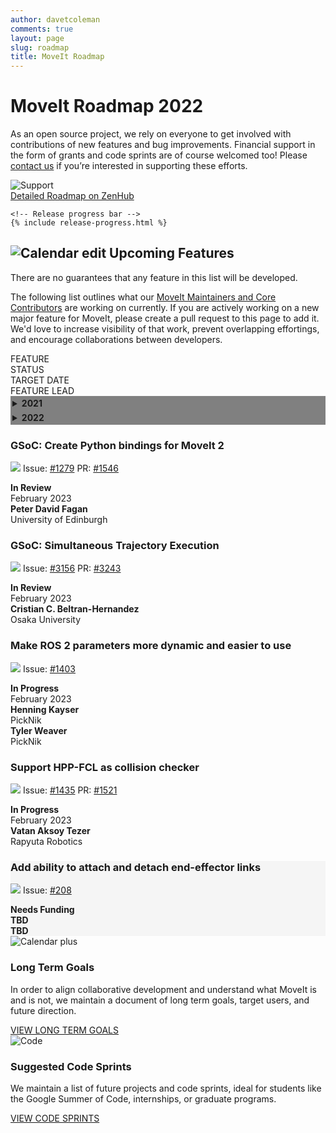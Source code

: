 ```yaml
---
author: davetcoleman
comments: true
layout: page
slug: roadmap
title: MoveIt Roadmap
---
```


<div class='row'>
  <div class='col-sm-12 col-lg-6'>
    <h1>MoveIt Roadmap 2022</h1>
    <p class="paragraph-big">
      As an open source project, we rely on everyone to get involved with contributions of new features and bug improvements. Financial support in the form of grants and code sprints are of course welcomed too! Please <a href="https://picknik.ai/connect/" target="_blank">contact us</a> if you’re interested in supporting these efforts.
    </p>
  </div>
  <div class='col-sm-12 col-lg-6'>
    <img style="max-width:100%" alt="Support" src="/assets/images/roadmap.png">
  </div>
</div>
<div class="row current-version roadmap-current-version">
    <a class="button button-transparent button-transparent__blue" href="https://app.zenhub.com/workspaces/moveit-61675936b391800012280f6d/roadmap">Detailed Roadmap on ZenHub</a>

    <!-- Release progress bar -->
    {% include release-progress.html %}

</div>
<div class='row roadmap-features'>
  <div class='col-sm-12 col-lg-12'>
    <h2>
      <span class="icon">
        <img alt="Calendar edit" src="/assets/images/icons/calendar_edit.svg">
      </span>
       Upcoming Features
    </h2>
    <span class="sub-title">There are no guarantees that any feature in this list will be developed.</span>
    <p class="paragraph-big">
      The following list outlines what our <a href="/about/">MoveIt Maintainers and Core Contributors</a> are working on currently. If you are actively working on a new major feature for MoveIt, please create a pull request to this page to add it. We'd love to increase visibility of that work, prevent overlapping effortings, and encourage collaborations between developers.
    </p>
  </div>
  <div class="release-versions">
    <div class="release-versions__header">
      <div class="release-versions__1">FEATURE</div>
      <div class="release-versions__status">STATUS</div>
      <div class="release-versions__2">TARGET DATE</div>
      <div class="release-versions__3">FEATURE LEAD</div>
    </div>
    <div class="release-versions__body">
    <details style="width:100%;padding-left:0px;background-color:Gray">
    <summary style=";padding:3px"><b>2021</b></summary>
      <div class="release-versions__content" style="background-color:PaleGreen">
        <div class="release-versions__1">
          <h3>Hybrid Planning</h3>
          <p>
            <span><img src="/assets/images/icons/git-black.svg"></span>
            Issue: <a href="https://github.com/moveit/moveit2/issues/433" target="_blank">#433</a>
          </p>
        </div>
        <div class="release-versions__status">
          <strong>Completed</strong><br/>
        </div>
        <div class="release-versions__2">
	  December 2021
        </div>
        <div class="release-versions__3">
          <div class="release-versions__divide">
            <strong>Sebastian Jahr</strong><br/>
            PickNik
          </div>
          <div class="release-versions__divide">
            <strong>Henning Kayser</strong><br/>
            PickNik
          </div>
        </div>
      </div>
      <div class="release-versions__content" style="background-color:PaleGreen">
        <div class="release-versions__1">
          <h3>Port MoveIt Task Constructor to ROS 2</h3>
          <p>
            <span><img src="/assets/images/icons/git-black.svg"></span>
            Issue: <a href="https://github.com/moveit/moveit_task_constructor/pull/170" target="_blank">#170</a>
          </p>
        </div>
        <div class="release-versions__status">
          <strong>Completed</strong><br/>
        </div>
        <div class="release-versions__2">
	  November 2021
        </div>
        <div class="release-versions__3">
          <div class="release-versions__divide">
            <strong>Jafar Abdi</strong><br/>
            PickNik
          </div>
          <div class="release-versions__divide">
            <strong>Henning Kayser</strong><br/>
            PickNik
          </div>
        </div>
      </div>
      <div class="release-versions__content" style="background-color:PaleGreen">
        <div class="release-versions__1">
          <h3>Port Pilz Industrial Motion Planner to ROS 2</h3>
          <p>
            <span><img src="/assets/images/icons/git-black.svg"></span>
            Issue: <a href="https://github.com/moveit/moveit2/issues/315" target="_blank">#315</a>
          </p>
        </div>
        <div class="release-versions__status">
          <strong>Completed</strong><br/>
        </div>
        <div class="release-versions__2">
	  December 2021
        </div>
        <div class="release-versions__3">
          <strong>Henning Kayser</strong><br/>
          PickNik
        </div>
      </div>
      </details>
      <details style="width:100%;padding-left:0px;background-color:Gray">
      <summary style=";padding:3px"><b>2022</b></summary>
      <div class="release-versions__content" style="background-color:PaleGreen">
        <div class="release-versions__1">
          <h3>OMPL Orientation Constraints</h3>
          <p>
            <span><img src="/assets/images/icons/git-black.svg"></span>
            Issue: <a href="https://github.com/moveit/moveit2/issues/348" target="_blank">#348</a>
	    PRs: <a href="https://github.com/moveit/moveit2/pull/550" target="_blank">#550</a>, <a href="https://github.com/moveit/moveit2/pull/1273" target="_blank">#1273</a>
          </p>
        </div>
        <div class="release-versions__status">
          <strong>Completed</strong><br/>
        </div>
        <div class="release-versions__2">
          June 2022
        </div>
        <div class="release-versions__3">
          <strong>Stephanie Eng</strong><br/>
	  PickNik
        </div>
      </div>
      <div class="release-versions__content" style="background-color:PaleGreen">
        <div class="release-versions__1">
          <h3>MoveIt Config Redesign - Migrate MSA to ROS&nbsp;2</h3>
          <p>
            <span><img src="/assets/images/icons/git-black.svg"></span>
            Issue: <a href="https://github.com/moveit/moveit2/issues/313" target="_blank">#313</a>
            PR: <a href="https://github.com/moveit/moveit2/pull/1254" target="_blank">#1254</a>
          </p>
        </div>
        <div class="release-versions__status">
          <strong>Completed</strong><br/>
        </div>
        <div class="release-versions__2">
	  June 2022
        </div>
        <div class="release-versions__3">
          <div class="release-versions__divide">
            <strong>Henning Kayser</strong><br/>
            PickNik
          </div>
          <div class="release-versions__divide">
            <strong>David Lu!</strong><br/>
            PickNik
          </div>
        </div>
      </div>
      <div class="release-versions__content" style="background-color:PaleGreen">
        <div class="release-versions__1">
          <h3>Cartesian Interpolation with optimization-based IK</h3>
          <p>
            <span><img src="/assets/images/icons/git-black.svg"></span>
            Issue: <a href="https://github.com/moveit/moveit2/issues/1370" target="_blank">#1370</a>
            PRs: <a href="https://github.com/moveit/moveit2/pull/1386" target="_blank">#1386</a>, <a href="https://github.com/moveit/moveit2/pull/1434" target="_blank">#1434</a>
          </p>
        </div>
        <div class="release-versions__status">
          <b>Completed</b><br>
        </div>
        <div class="release-versions__2">
	  August 2022
        </div>
        <div class="release-versions__3">
          <div class="release-versions__divide">
            <strong>Tyler Weaver</strong><br/>
            PickNik
          </div>
	  <div class="release-versions__divide">
            <strong>Wyatt Rees</strong><br/>
            PickNik
          </div>
        </div>
      </div>
      <div class="release-versions__content" style="background-color:PaleGreen">
        <div class="release-versions__1">
          <h3>Support Chainable Admittance Controllers</h3>
          <p>
            <span><img src="/assets/images/icons/git-black.svg"></span>
            Issue: <a href="https://github.com/moveit/moveit2/issues/1371" target="_blank">#1371</a>
            PR: <a href="https://github.com/moveit/moveit2/pull/1482" target="_blank">#1482</a>
          </p>
        </div>
        <div class="release-versions__status">
          <strong>Completed</strong><br/>
        </div>
        <div class="release-versions__2">
	  September 2022
        </div>
        <div class="release-versions__3">
          <div class="release-versions__divide">
            <strong>Paul Gesel</strong><br/>
            PickNik
          </div>
        </div>
      </div>
      <div class="release-versions__content" style="background-color:PaleGreen">
        <div class="release-versions__1">
          <h3>Remove outdated & unused code</h3>
          <p>
            <span><img src="/assets/images/icons/git-black.svg"></span>
            Issue: <a href="https://github.com/moveit/moveit2/issues/1038" target="_blank">#1038</a>
          </p>
        </div>
        <div class="release-versions__status">
          <strong>Completed</strong><br/>
        </div>
        <div class="release-versions__2">
	  October 2022
        </div>
        <div class="release-versions__3">
          <div class="release-versions__divide">
            <strong>Henning Kayser</strong><br/>
            PickNik
          </div>
        </div>
      </div>
      <div class="release-versions__content" style="background-color:PaleGreen">
        <div class="release-versions__1">
          <h3>Cost-optimized planning with STOMP</h3>
          <p>
            <span><img src="/assets/images/icons/git-black.svg"></span>
            Issue: <a href="https://github.com/moveit/moveit2/issues/1603" target="_blank">#1603</a>
            Repo: <a href="https://github.com/ros-planning/stomp_moveit" target="_blank">ros-planning/stomp_moveit</a>
          </p>
        </div>
        <div class="release-versions__status">
          <b>Completed</b>
        </div>
        <div class="release-versions__2">
	  November 2022
        </div>
        <div class="release-versions__3">
          <strong>Henning Kayser</strong><br/>
	  PickNik
        </div>
      </div>
      <div class="release-versions__content" style="background-color:PaleGreen">
        <div class="release-versions__1">
          <h3>Better path quality when planning with MoveItCpp</h3>
          <p>
            <span><img src="/assets/images/icons/git-black.svg"></span>
            Issue: <a href="https://github.com/moveit/moveit2/issues/1200" target="_blank">#1200</a>
            PR: <a href="https://github.com/moveit/moveit2/issues/1420" target="_blank">#1420</a>
          </p>
        </div>
        <div class="release-versions__status">
          <b>Completed</b>
        </div>
        <div class="release-versions__2">
	  November 2022
        </div>
        <div class="release-versions__3">
          <strong>Sebastian Jahr</strong><br/>
	  PickNik
        </div>
      </div>
      </details>
      <div class="release-versions__content">
        <div class="release-versions__1">
          <h3>GSoC: Create Python bindings for MoveIt 2</h3>
          <p>
            <span><img src="/assets/images/icons/git-black.svg"></span>
            Issue: <a href="https://github.com/moveit/moveit2/issues/1279" target="_blank">#1279</a>
            PR: <a href="https://github.com/moveit/moveit2/pull/1546" target="_blank">#1546</a>
          </p>
        </div>
        <div class="release-versions__status">
          <b>In Review</b><br>
        </div>
        <div class="release-versions__2">
	  February 2023
        </div>
        <div class="release-versions__3">
          <strong>Peter David Fagan</strong><br/>
          University of Edinburgh
        </div>
      </div>
      <div class="release-versions__content">
        <div class="release-versions__1">
          <h3>GSoC: Simultaneous Trajectory Execution</h3>
          <p>
            <span><img src="/assets/images/icons/git-black.svg"></span>
            Issue: <a href="https://github.com/moveit/moveit/issues/3156" target="_blank">#3156</a>
            PR: <a href="https://github.com/moveit/moveit/issues/3243" target="_blank">#3243</a>
          </p>
        </div>
        <div class="release-versions__status">
          <b>In Review</b><br>
        </div>
        <div class="release-versions__2">
	  February 2023
        </div>
        <div class="release-versions__3">
          <strong>Cristian C. Beltran-Hernandez</strong><br/>
          Osaka University
        </div>
      </div>
      <div class="release-versions__content">
        <div class="release-versions__1">
          <h3>Make ROS&nbsp;2 parameters more dynamic and easier to use</h3>
          <p>
            <span><img src="/assets/images/icons/git-black.svg"></span>
            Issue: <a href="https://github.com/orgs/ros-planning/discussions/1403" target="_blank">#1403</a>
          </p>
        </div>
        <div class="release-versions__status">
          <strong>In Progress</strong><br/>
        </div>
        <div class="release-versions__2">
	  February 2023
        </div>
        <div class="release-versions__3">
          <div class="release-versions__divide">
            <strong>Henning Kayser</strong><br/>
            PickNik
          </div>
          <div class="release-versions__divide">
            <strong>Tyler Weaver</strong><br/>
            PickNik
          </div>
        </div>
      </div>
      <div class="release-versions__content">
        <div class="release-versions__1">
          <h3>Support HPP-FCL as collision checker</h3>
          <p>
            <span><img src="/assets/images/icons/git-black.svg"></span>
            Issue: <a href="https://github.com/moveit/moveit2/issues/1435" target="_blank">#1435</a>
            PR: <a href="https://github.com/moveit/moveit2/issues/1521" target="_blank">#1521</a>
          </p>
        </div>
        <div class="release-versions__status">
          <b>In Progress</b><br>
        </div>
        <div class="release-versions__2">
	  February 2023
        </div>
        <div class="release-versions__3">
          <strong>Vatan Aksoy Tezer</strong><br/>
          Rapyuta Robotics
        </div>
      </div>
      <div class="release-versions__content" style="background-color:WhiteSmoke">
        <div class="release-versions__1">
          <h3>Add ability to attach and detach end-effector links</h3>
          <p>
            <span><img src="/assets/images/icons/git-black.svg"></span>
            Issue: <a href="https://github.com/moveit/moveit2/issues/208" target="_blank">#208</a>
          </p>
        </div>
        <div class="release-versions__status">
          <strong>Needs Funding</strong>
        </div>
        <div class="release-versions__2">
          <strong>TBD</strong>
        </div>
        <div class="release-versions__3">
          <strong>TBD</strong>
        </div>
      </div>
    </div>
  </div>
</div>
<div class='row roadmap-box'>
  <div class='col-sm-12 col-lg-2'>
    <img alt="Calendar plus" src="/assets/images/icons/calendar_plus.svg">
  </div>
  <div class='col-sm-12 col-lg-10'>
    <h3>Long Term Goals</h3>
    <p class="paragraph-big">
      In order to align collaborative development and understand what MoveIt is and is not, we maintain a document of long term goals, target users, and future direction.
    </p>
    <a class="button button-transparent button-transparent__blue" href="https://docs.google.com/document/d/1bRi5mNFrdXndY73jkoWxqi-vwcyJpkjCbYwrAc7qN3M/edit" target="_blank">VIEW LONG TERM GOALS</a>
  </div>
</div>
<div class='row roadmap-box'>
  <div class='col-sm-12 col-lg-2'>
    <img alt="Code" src="/assets/images/icons/code.svg">
  </div>
  <div class='col-sm-12 col-lg-10'>
    <h3>Suggested Code Sprints</h3>
    <p class="paragraph-big">
      We maintain a list of future projects and code sprints, ideal for students like the Google Summer of Code, internships, or graduate programs.
    </p>
    <a class="button button-transparent button-transparent__blue" href="/documentation/contributing/future_projects/">VIEW CODE SPRINTS</a>
  </div>
</div>
